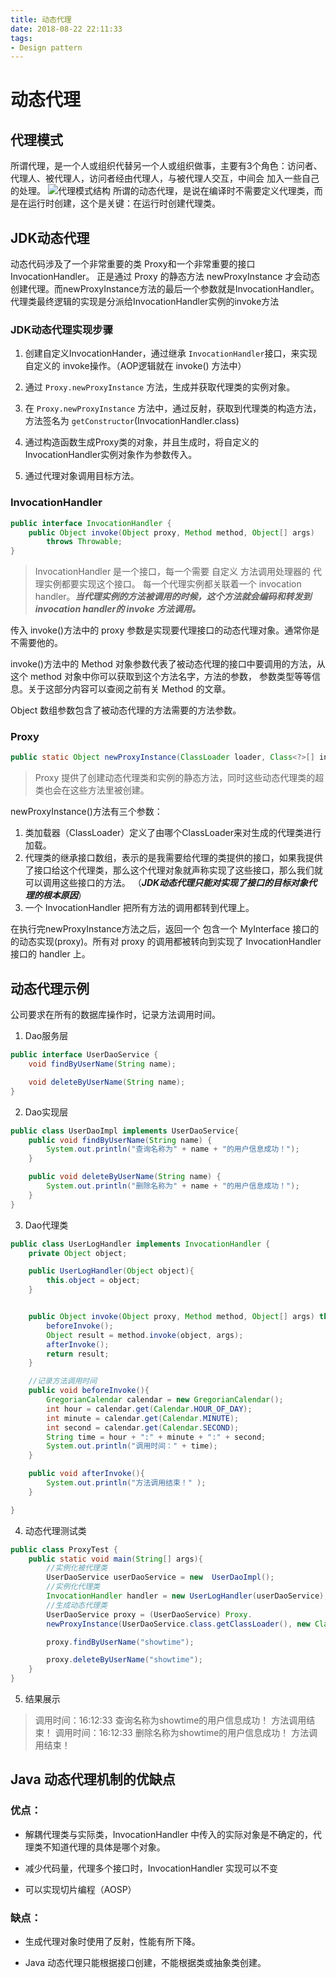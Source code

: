 ```yaml
---
title: 动态代理
date: 2018-08-22 22:11:33
tags:
- Design pattern
---
```

# 动态代理
## 代理模式
所谓代理，是一个人或组织代替另一个人或组织做事，主要有3个角色：访问者、代理人、被代理人，访问者经由代理人，与被代理人交互，中间会
加入一些自己的处理。
![代理模式结构](http://oc3r3rke2.bkt.clouddn.com/15222394888944.jpg)
所谓的动态代理，是说在编译时不需要定义代理类，而是在运行时创建，这个是关键：在运行时创建代理类。

## JDK动态代理
动态代码涉及了一个非常重要的类 Proxy和一个非常重要的接口InvocationHandler。
正是通过 Proxy 的静态方法 newProxyInstance 才会动态创建代理。而newProxyInstance方法的最后一个参数就是InvocationHandler。代理类最终逻辑的实现是分派给InvocationHandler实例的invoke方法

### JDK动态代理实现步骤
1. 创建自定义InvocationHander，通过继承 `InvocationHandler`接口，来实现自定义的 invoke操作。（AOP逻辑就在 invoke() 方法中）  

2. 通过 `Proxy.newProxyInstance` 方法，生成并获取代理类的实例对象。
3. 在 `Proxy.newProxyInstance` 方法中，通过反射，获取到代理类的构造方法，方法签名为 `getConstructor`(InvocationHandler.class)  
4. 通过构造函数生成Proxy类的对象，并且生成时，将自定义的InvocationHandler实例对象作为参数传入。
5. 通过代理对象调用目标方法。

### InvocationHandler
```java
public interface InvocationHandler {
    public Object invoke(Object proxy, Method method, Object[] args)
        throws Throwable;
}
```
> InvocationHandler 是一个接口，每一个需要 自定义 方法调用处理器的 代理实例都要实现这个接口。
每一个代理实例都关联着一个 invocation handler。***当代理实例的方法被调用的时候，这个方法就会编码和转发到 invocation handler的 invoke 方法调用。***

传入 invoke()方法中的 proxy 参数是实现要代理接口的动态代理对象。通常你是不需要他的。

invoke()方法中的 Method 对象参数代表了被动态代理的接口中要调用的方法，从这个 method 对象中你可以获取到这个方法名字，方法的参数，
参数类型等等信息。关于这部分内容可以查阅之前有关 Method 的文章。

Object 数组参数包含了被动态代理的方法需要的方法参数。

### Proxy
```java
public static Object newProxyInstance(ClassLoader loader, Class<?>[] interfaces, InvocationHandler h)
```
> Proxy 提供了创建动态代理类和实例的静态方法，同时这些动态代理类的超类也会在这些方法里被创建。  

newProxyInstance()方法有三个参数：
1. 类加载器（ClassLoader）定义了由哪个ClassLoader来对生成的代理类进行加载。
2. 代理类的继承接口数组，表示的是我需要给代理的类提供的接口，如果我提供了接口给这个代理类，那么这个代理对象就声称实现了这些接口，那么我们就可以调用这些接口的方法。
（***JDK动态代理只能对实现了接口的目标对象代理的根本原因***）
3. 一个 InvocationHandler 把所有方法的调用都转到代理上。

在执行完newProxyInstance方法之后，返回一个 包含一个 MyInterface 接口的的动态实现(proxy)。所有对 proxy 的调用都被转向到实现了
InvocationHandler 接口的 handler 上。


## 动态代理示例
公司要求在所有的数据库操作时，记录方法调用时间。
1. Dao服务层
```java
public interface UserDaoService {
    void findByUserName(String name);

    void deleteByUserName(String name);
}
```
2. Dao实现层
```java
public class UserDaoImpl implements UserDaoService{
    public void findByUserName(String name) {
        System.out.println("查询名称为" + name + "的用户信息成功！");
    }

    public void deleteByUserName(String name) {
        System.out.println("删除名称为" + name + "的用户信息成功！");
    }
}
```
3. Dao代理类
```java
public class UserLogHandler implements InvocationHandler {
    private Object object;

    public UserLogHandler(Object object){
        this.object = object;
    }


    public Object invoke(Object proxy, Method method, Object[] args) throws Throwable {
        beforeInvoke();
        Object result = method.invoke(object, args);
        afterInvoke();
        return result;
    }

    //记录方法调用时间
    public void beforeInvoke(){
        GregorianCalendar calendar = new GregorianCalendar();
        int hour = calendar.get(Calendar.HOUR_OF_DAY);
        int minute = calendar.get(Calendar.MINUTE);
        int second = calendar.get(Calendar.SECOND);
        String time = hour + ":" + minute + ":" + second;
        System.out.println("调用时间：" + time);
    }

    public void afterInvoke(){
        System.out.println("方法调用结束！" );
    }

}
```

4. 动态代理测试类
```java
public class ProxyTest {
    public static void main(String[] args){
        //实例化被代理类
        UserDaoService userDaoService = new  UserDaoImpl();
        //实例化代理类
        InvocationHandler handler = new UserLogHandler(userDaoService);
        //生成动态代理类
        UserDaoService proxy = (UserDaoService) Proxy.
        newProxyInstance(UserDaoService.class.getClassLoader(), new Class[]{UserDaoService.class}, handler);

        proxy.findByUserName("showtime");

        proxy.deleteByUserName("showtime");
    }
}
```
5. 结果展示
 > 调用时间：16:12:33
  查询名称为showtime的用户信息成功！
  方法调用结束！
  调用时间：16:12:33
  删除名称为showtime的用户信息成功！
  方法调用结束！

## Java 动态代理机制的优缺点
### 优点：

* 解耦代理类与实际类，InvocationHandler 中传入的实际对象是不确定的，代理类不知道代理的具体是哪个对象。

* 减少代码量，代理多个接口时，InvocationHandler 实现可以不变

* 可以实现切片编程（AOSP）

### 缺点：

* 生成代理对象时使用了反射，性能有所下降。

* Java 动态代理只能根据接口创建，不能根据类或抽象类创建。
